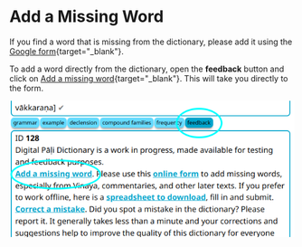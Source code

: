 # Add a Missing Word

If you find a word that is missing from the dictionary, please add it using the [Google form](https://docs.google.com/forms/d/e/1FAIpQLSfResxEUiRCyFITWPkzoQ2HhHEvUS5fyg68Rl28hFH6vhHlaA/viewform){target="_blank"}.

To add a word directly from the dictionary, open the __feedback__ button and click on [Add a missing word](https://docs.google.com/forms/d/e/1FAIpQLSfResxEUiRCyFITWPkzoQ2HhHEvUS5fyg68Rl28hFH6vhHlaA/viewform){target="_blank"}. This will take you directly to the form.

![add a missing word](../pics/feedback/add_a_missing_word.png)